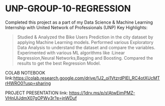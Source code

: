 # UNP-GROUP-10-REGRESSION 
Completed this project as a part of my Data Science & Machine Learning Internship with United Network of Professionals (UNP)
Key Highlights:
> Studied & Analyzed the Bike Users Prediction in the city dataset by applying Machine Learning models.
> Performed various Exploratory Data Analysis to understand the dataset and compare the variables.
> Experimented with various ML algorithms like :Linear Regression,Neural Networks,Bagging and Boosting.
> Compared the results to get the best Regression Model.

COLAB NOTEBOOK link:https://colab.research.google.com/drive/1J2_oi1VtzrdPIEI_RC4otXUcMTrHWRO0?usp=sharing

PROJECT PRESENTATION link: https://1drv.ms/p/s!AtwEimPMZ-VHnUlJdmX07gOPWy3r?e=jnWDuf
